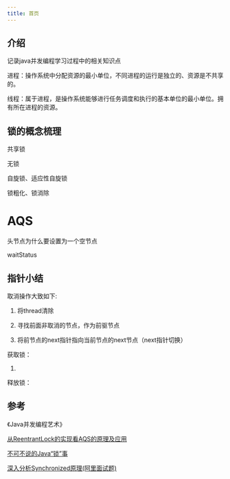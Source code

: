 ```yaml
---
title: 首页
---
```


## 介绍
记录java并发编程学习过程中的相关知识点

进程：操作系统中分配资源的最小单位，不同进程的运行是独立的、资源是不共享的。

线程：属于进程，是操作系统能够进行任务调度和执行的基本单位的最小单位。拥有所在进程的资源。


## 锁的概念梳理

共享锁


无锁


自旋锁、适应性自旋锁


锁粗化、锁消除

# AQS

头节点为什么要设置为一个空节点

waitStatus


## 指针小结

取消操作大致如下:

1. 将thread清除

2. 寻找前面非取消的节点，作为前驱节点

3. 将前节点的next指针指向当前节点的next节点（next指针切换）


获取锁：

1. 




释放锁：




## 参考

《Java并发编程艺术》

[从ReentrantLock的实现看AQS的原理及应用](https://tech.meituan.com/2019/12/05/aqs-theory-and-apply.html)

[不可不说的Java“锁”事](https://tech.meituan.com/2018/11/15/java-lock.html)


[深入分析Synchronized原理(阿里面试题)](https://www.cnblogs.com/aspirant/p/11470858.html)